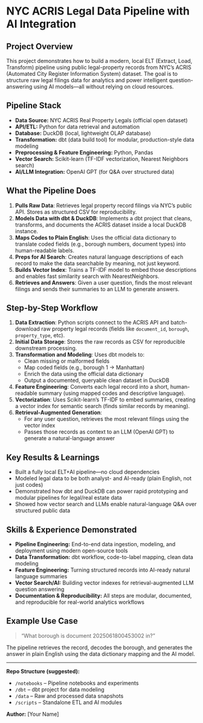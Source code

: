 
# NYC ACRIS Legal Data Pipeline with AI Integration

## Project Overview
This project demonstrates how to build a modern, local ELT (Extract, Load, Transform) pipeline using public legal-property records from NYC’s ACRIS (Automated City Register Information System) dataset. The goal is to structure raw legal filings data for analytics and power intelligent question-answering using AI models—all without relying on cloud resources.

## Pipeline Stack
- **Data Source:** NYC ACRIS Real Property Legals (official open dataset)
- **API/ETL:** Python for data retrieval and automation
- **Database:** DuckDB (local, lightweight OLAP database)
- **Transformation:** dbt (data build tool) for modular, production-style data modeling
- **Preprocessing & Feature Engineering:** Python, Pandas
- **Vector Search:** Scikit-learn (TF-IDF vectorization, Nearest Neighbors search)
- **AI/LLM Integration:** OpenAI GPT (for Q&A over structured data)

## What the Pipeline Does
1. **Pulls Raw Data**: Retrieves legal property record filings via NYC’s public API. Stores as structured CSV for reproducibility.
2. **Models Data with dbt & DuckDB**: Implements a dbt project that cleans, transforms, and documents the ACRIS dataset inside a local DuckDB instance.
3. **Maps Codes to Plain English**: Uses the official data dictionary to translate coded fields (e.g., borough numbers, document types) into human-readable labels.
4. **Preps for AI Search**: Creates natural language descriptions of each record to make the data searchable by meaning, not just keyword.
5. **Builds Vector Index**: Trains a TF-IDF model to embed those descriptions and enables fast similarity search with NearestNeighbors.
6. **Retrieves and Answers**: Given a user question, finds the most relevant filings and sends their summaries to an LLM to generate answers.

## Step-by-Step Workflow
1. **Data Extraction**: Python scripts connect to the ACRIS API and batch-download raw property legal records (fields like `document_id`, `borough`, `property_type`, etc).
2. **Initial Data Storage**: Stores the raw records as CSV for reproducible downstream processing.
3. **Transformation and Modeling**: Uses dbt models to:
   - Clean missing or malformed fields
   - Map coded fields (e.g., borough 1 → Manhattan)
   - Enrich the data using the official data dictionary
   - Output a documented, queryable clean dataset in DuckDB
4. **Feature Engineering**: Converts each legal record into a short, human-readable summary (using mapped codes and descriptive language).
5. **Vectorization**: Uses Scikit-learn’s TF-IDF to embed summaries, creating a vector index for semantic search (finds similar records by meaning).
6. **Retrieval-Augmented Generation**:
   - For any user question, retrieves the most relevant filings using the vector index
   - Passes those records as context to an LLM (OpenAI GPT) to generate a natural-language answer

## Key Results & Learnings
- Built a fully local ELT+AI pipeline—no cloud dependencies
- Modeled legal data to be both analyst- and AI-ready (plain English, not just codes)
- Demonstrated how dbt and DuckDB can power rapid prototyping and modular pipelines for legal/real estate data
- Showed how vector search and LLMs enable natural-language Q&A over structured public data

## Skills & Experience Demonstrated
- **Pipeline Engineering:** End-to-end data ingestion, modeling, and deployment using modern open-source tools
- **Data Transformation:** dbt workflow, code-to-label mapping, clean data modeling
- **Feature Engineering:** Turning structured records into AI-ready natural language summaries
- **Vector Search/AI:** Building vector indexes for retrieval-augmented LLM question answering
- **Documentation & Reproducibility:** All steps are modular, documented, and reproducible for real-world analytics workflows

## Example Use Case
> “What borough is document 2025061800453002 in?”

The pipeline retrieves the record, decodes the borough, and generates the answer in plain English using the data dictionary mapping and the AI model.

---

**Repo Structure (suggested):**
- `/notebooks` – Pipeline notebooks and experiments
- `/dbt` – dbt project for data modeling
- `/data` – Raw and processed data snapshots
- `/scripts` – Standalone ETL and AI modules


**Author:** [Your Name]
